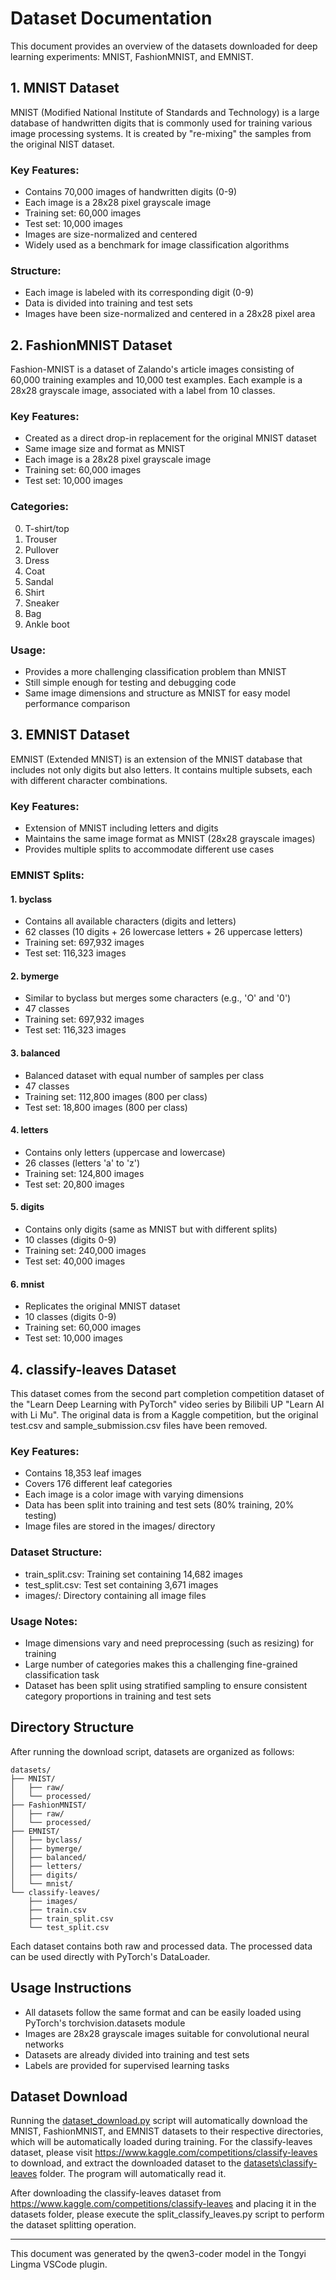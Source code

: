 # Dataset Documentation

This document provides an overview of the datasets downloaded for deep learning experiments: MNIST, FashionMNIST, and EMNIST.

## 1. MNIST Dataset

MNIST (Modified National Institute of Standards and Technology) is a large database of handwritten digits that is commonly used for training various image processing systems. It is created by "re-mixing" the samples from the original NIST dataset.

### Key Features:
- Contains 70,000 images of handwritten digits (0-9)
- Each image is a 28x28 pixel grayscale image
- Training set: 60,000 images
- Test set: 10,000 images
- Images are size-normalized and centered
- Widely used as a benchmark for image classification algorithms

### Structure:
- Each image is labeled with its corresponding digit (0-9)
- Data is divided into training and test sets
- Images have been size-normalized and centered in a 28x28 pixel area

## 2. FashionMNIST Dataset

Fashion-MNIST is a dataset of Zalando's article images consisting of 60,000 training examples and 10,000 test examples. Each example is a 28x28 grayscale image, associated with a label from 10 classes.

### Key Features:
- Created as a direct drop-in replacement for the original MNIST dataset
- Same image size and format as MNIST
- Each image is a 28x28 pixel grayscale image
- Training set: 60,000 images
- Test set: 10,000 images

### Categories:
0. T-shirt/top
1. Trouser
2. Pullover
3. Dress
4. Coat
5. Sandal
6. Shirt
7. Sneaker
8. Bag
9. Ankle boot

### Usage:
- Provides a more challenging classification problem than MNIST
- Still simple enough for testing and debugging code
- Same image dimensions and structure as MNIST for easy model performance comparison

## 3. EMNIST Dataset

EMNIST (Extended MNIST) is an extension of the MNIST database that includes not only digits but also letters. It contains multiple subsets, each with different character combinations.

### Key Features:
- Extension of MNIST including letters and digits
- Maintains the same image format as MNIST (28x28 grayscale images)
- Provides multiple splits to accommodate different use cases

### EMNIST Splits:

#### 1. byclass
- Contains all available characters (digits and letters)
- 62 classes (10 digits + 26 lowercase letters + 26 uppercase letters)
- Training set: 697,932 images
- Test set: 116,323 images

#### 2. bymerge
- Similar to byclass but merges some characters (e.g., 'O' and '0')
- 47 classes
- Training set: 697,932 images
- Test set: 116,323 images

#### 3. balanced
- Balanced dataset with equal number of samples per class
- 47 classes
- Training set: 112,800 images (800 per class)
- Test set: 18,800 images (800 per class)

#### 4. letters
- Contains only letters (uppercase and lowercase)
- 26 classes (letters 'a' to 'z')
- Training set: 124,800 images
- Test set: 20,800 images

#### 5. digits
- Contains only digits (same as MNIST but with different splits)
- 10 classes (digits 0-9)
- Training set: 240,000 images
- Test set: 40,000 images

#### 6. mnist
- Replicates the original MNIST dataset
- 10 classes (digits 0-9)
- Training set: 60,000 images
- Test set: 10,000 images

## 4. classify-leaves Dataset

This dataset comes from the second part completion competition dataset of the "Learn Deep Learning with PyTorch" video series by Bilibili UP "Learn AI with Li Mu". The original data is from a Kaggle competition, but the original test.csv and sample_submission.csv files have been removed.

### Key Features:
- Contains 18,353 leaf images
- Covers 176 different leaf categories
- Each image is a color image with varying dimensions
- Data has been split into training and test sets (80% training, 20% testing)
- Image files are stored in the images/ directory

### Dataset Structure:
- train_split.csv: Training set containing 14,682 images
- test_split.csv: Test set containing 3,671 images
- images/: Directory containing all image files

### Usage Notes:
- Image dimensions vary and need preprocessing (such as resizing) for training
- Large number of categories makes this a challenging fine-grained classification task
- Dataset has been split using stratified sampling to ensure consistent category proportions in training and test sets

## Directory Structure

After running the download script, datasets are organized as follows:

```
datasets/
├── MNIST/
│   ├── raw/
│   └── processed/
├── FashionMNIST/
│   ├── raw/
│   └── processed/
├── EMNIST/
│   ├── byclass/
│   ├── bymerge/
│   ├── balanced/
│   ├── letters/
│   ├── digits/
│   └── mnist/
└── classify-leaves/
    ├── images/
    ├── train.csv
    ├── train_split.csv
    └── test_split.csv
```

Each dataset contains both raw and processed data. The processed data can be used directly with PyTorch's DataLoader.

## Usage Instructions

- All datasets follow the same format and can be easily loaded using PyTorch's torchvision.datasets module
- Images are 28x28 grayscale images suitable for convolutional neural networks
- Datasets are already divided into training and test sets
- Labels are provided for supervised learning tasks

## Dataset Download

Running the [dataset_download.py](dataset_download.py) script will automatically download the MNIST, FashionMNIST, and EMNIST datasets to their respective directories, which will be automatically loaded during training. For the classify-leaves dataset, please visit https://www.kaggle.com/competitions/classify-leaves to download, and extract the downloaded dataset to the [datasets\classify-leaves](datasets\classify-leaves) folder. The program will automatically read it.

After downloading the classify-leaves dataset from https://www.kaggle.com/competitions/classify-leaves and placing it in the datasets folder, please execute the split_classify_leaves.py script to perform the dataset splitting operation.

---

This document was generated by the qwen3-coder model in the Tongyi Lingma VSCode plugin.
